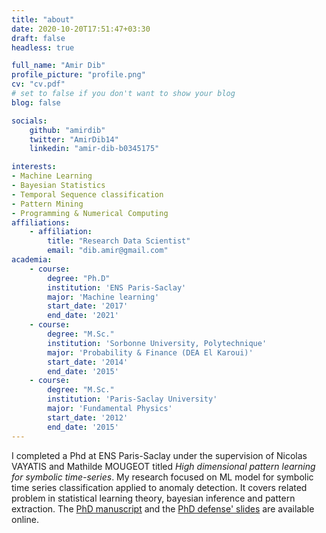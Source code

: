 ```yaml
---
title: "about"
date: 2020-10-20T17:51:47+03:30
draft: false
headless: true

full_name: "Amir Dib"
profile_picture: "profile.png"
cv: "cv.pdf"
# set to false if you don't want to show your blog
blog: false

socials:
    github: "amirdib"
    twitter: "AmirDib14"
    linkedin: "amir-dib-b0345175"

interests:
- Machine Learning
- Bayesian Statistics
- Temporal Sequence classification
- Pattern Mining
- Programming & Numerical Computing
affiliations:
    - affiliation:
        title: "Research Data Scientist"
        email: "dib.amir@gmail.com"
academia:
    - course:
        degree: "Ph.D"
        institution: 'ENS Paris-Saclay'
        major: 'Machine learning'
        start_date: '2017'
        end_date: '2021'
    - course:
        degree: "M.Sc."
        institution: 'Sorbonne University, Polytechnique'
        major: 'Probability & Finance (DEA El Karoui)'
        start_date: '2014'
        end_date: '2015'
    - course:
        degree: "M.Sc."
        institution: 'Paris-Saclay University'
        major: 'Fundamental Physics'
        start_date: '2012'
        end_date: '2015'
---
```

I completed a Phd at ENS Paris-Saclay under the supervision of Nicolas VAYATIS and Mathilde MOUGEOT titled _High dimensional pattern learning for symbolic time-series_. My research focused on ML model for symbolic time series classification applied to anomaly detection. It covers related problem in statistical learning theory, bayesian inference and pattern extraction. The [PhD manuscript](thesis_manuscript.pdf) and the [PhD defense' slides](phd_defense_slides.pdf) are available online. 
